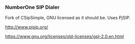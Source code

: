 ### NumberOne SIP Dialer

Fork of CSipSimple, GNU licensed as it should be. Uses PjSIP.

http://www.pjsip.org/

https://www.gnu.org/licenses/old-licenses/gpl-2.0.en.html